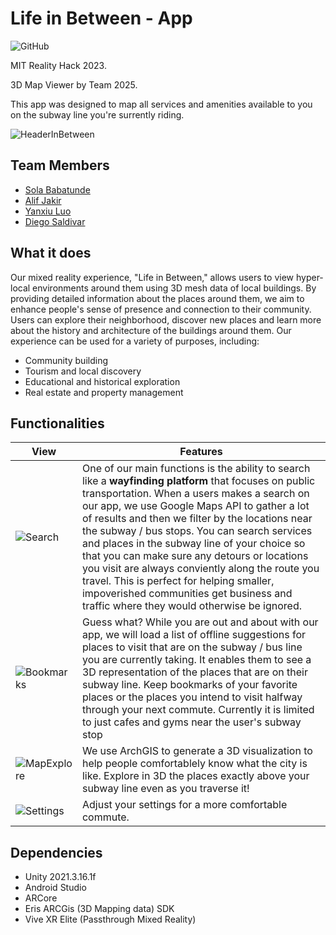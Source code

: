# Life in Between - App

![GitHub](https://img.shields.io/github/license/Caerii/XRTrainRide?style=for-the-badge)

MIT Reality Hack 2023.

3D Map Viewer by Team 2025.

This app was designed to map all services and amenities available to you on the subway line you're surrently riding.

![HeaderInBetween](https://user-images.githubusercontent.com/88777150/212558537-bdcd2085-20ea-433e-a01f-478d31a172dc.gif)

## Team Members

- [Sola Babatunde](https://github.com/solajr/)
- [Alif Jakir](https://github.com/Caerii)
- [Yanxiu Luo](https://github.com/AllyYL)
- [Diego Saldivar](https://github.com/neurogamedev)

## What it does

Our mixed reality experience, "Life in Between," allows users to view hyper-local environments around them using 3D mesh data of local buildings. By providing detailed information about the places around them, we aim to enhance people's sense of presence and connection to their community. Users can explore their neighborhood, discover new places and learn more about the history and architecture of the buildings around them.
Our experience can be used for a variety of purposes, including: 
- Community building
- Tourism and local discovery
- Educational and historical exploration 
- Real estate and property management

## Functionalities

| View  | Features |
| ------------- | ------------- |
| ![Search](https://user-images.githubusercontent.com/88777150/212557443-7b32e1aa-6796-4ba7-9342-89f511219731.gif) | One of our main functions is the ability to search like a **wayfinding platform** that focuses on public transportation. When a users makes a search on our app, we use Google Maps API to gather a lot of results and then we filter by the locations near the subway / bus stops. You can search services and places in the subway line of your choice so that you can make sure any detours or locations you visit are always conviently along the route you travel. This is perfect for helping smaller, impoverished communities get business and traffic where they would otherwise be ignored. |
| ![Bookmarks](https://user-images.githubusercontent.com/88777150/212557428-467d1475-381f-4881-a384-6c70a4dcf483.gif) | Guess what? While you are out and about with our app, we will load a list of offline suggestions for places to visit that are on the subway  / bus line you are currently taking. It enables them to see a 3D representation of the places that are on their subway line. Keep bookmarks of your favorite places or the places you intend to visit halfway through your next commute. Currently it is limited to just cafes and gyms near the user's subway stop|
| ![MapExplore](https://user-images.githubusercontent.com/88777150/212557488-35358300-4549-4eb5-80dc-dc3c7d6aa2fd.gif) | We use ArchGIS to generate a 3D visualization to help people comfortablely know what the city is like. Explore in 3D the places exactly above your subway line even as you traverse it! |
| ![Settings](https://user-images.githubusercontent.com/88777150/212557601-7d613aec-35b8-4ca0-8a0d-4d641d40c3d4.gif)  | Adjust your settings for a more comfortable commute.  |

## Dependencies

- Unity 2021.3.16.1f
- Android Studio
- ARCore
- Eris ARCGis (3D Mapping data) SDK
- Vive XR Elite (Passthrough Mixed Reality)
